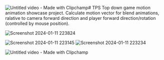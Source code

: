 ![Untitled video - Made with Clipchamp](https://github.com/DevSherman/TPS/assets/10392153/3135cb7b-2965-4140-8001-88eaf356ff25)# TPS
Top down game motion animation showcase project.
Calculate motion vector for blend animations, ralative to camera forward direction and player forward direction/rotation (controlled by mouse position).

![Screenshot 2024-01-11 223824](https://github.com/DevSherman/TPS/assets/10392153/b0bf9028-7c34-4890-86de-e5b6422f608a)

![Screenshot 2024-01-11 223145](https://github.com/DevSherman/TPS/assets/10392153/0fe12275-e499-4330-965f-ba8cec7b4afb)
![Screenshot 2024-01-11 223234](https://github.com/DevSherman/TPS/assets/10392153/ef25949d-606e-4cb2-8753-650d85b8809c)

![Untitled video - Made with Clipchamp](https://github.com/DevSherman/TPS/assets/10392153/235f8717-89b6-4a85-ac93-2015e889aea7)


